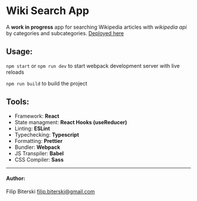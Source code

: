 # Wiki Search App
A **work in progress** app for searching Wikipedia articles with *wikipedia api* by categories and subcategories. [Deployed here](https://wiki-search-app.now.sh/)

## Usage:
`npm start` or `npm run dev` to start webpack development server with live reloads

`npm run build` to build the project

## Tools:
- Framework: **React**
- State managment: **React Hooks (useReducer)**
- Linting: **ESLint**
- Typechecking: **Typescript**
- Formatting: **Prettier**
- Bundler: **Webpack**
- JS Transpiler: **Babel**
- CSS Compiler: **Sass**
___
#### Author:
Filip Biterski filip.biterski@gmail.com
